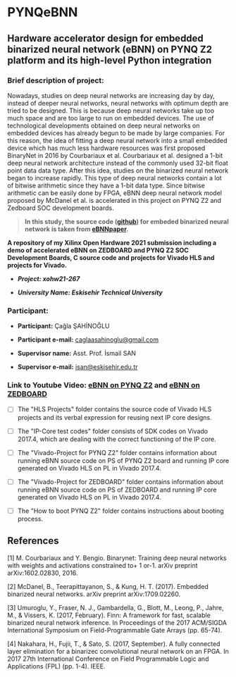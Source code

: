 # PYNQeBNN

## **Hardware accelerator design for embedded binarized neural network (eBNN) on PYNQ Z2 platform and its high-level Python integration**

### Brief description of project:
Nowadays, studies on deep neural networks are increasing day by day, instead of deeper neural networks, neural networks with optimum depth are tried to be designed. This is because deep neural networks take up too much space and are too large to run on embedded devices. The use of technological developments obtained on deep neural networks on embedded devices has already begun to be made by large companies. For this reason, the idea of fitting a deep neural network into a small embedded device which has much less hardware resources was first proposed BinaryNet in 2016 by Courbariaux et al. Courbariaux et al. designed a 1-bit deep neural network architecture instead of the commonly used 32-bit float point data data type. After this idea, studies on the binarized neural network began to increase rapidly. This type of deep neural networks contain a lot of bitwise arithmetic since they have a 1-bit data type. Since bitwise arithmetic can be easily done by FPGA, eBNN deep neural network model proposed by McDanel et al. is accelerated in this project on PYNQ Z2 and Zedboard SOC development boards.

> **In this study, the source code ([github](https://github.com/kunglab/ebnn)) for embeded binarized neural network is taken from [eBNNpaper](https://arxiv.org/abs/1709.02260).**

**A repository of my Xilinx Open Hardware 2021 submission including a demo of accelerated eBNN on ZEDBOARD and PYNQ Z2 SOC Development Boards, C source code and projects for Vivado HLS and projects for Vivado.**

- **_Project: xohw21-267_**

- _**University Name: Eskisehir Technical University**_

### Participant:

- **Participant:** Çağla ŞAHİNOĞLU

- **Participant e-mail:** caglaasahinoglu@gmail.com

- **Supervisor name:** Asst. Prof. İsmail SAN

- **Supervisor e-mail:** isan@eskisehir.edu.tr

### Link to Youtube Video: [eBNN on PYNQ Z2](https://www.youtube.com/watch?v=01SmuRRJAoM&ab_channel=CaglaSahinoglu) and [eBNN on ZEDBOARD](https://www.youtube.com/watch?v=q7oGGJh5R_U&ab_channel=CaglaSahinoglu)



- [ ]  The "HLS Projects" folder contains the source code of Vivado HLS projects and its verbal expression for reusing next IP core designs.

- [ ]  The "IP-Core test codes" folder consists of SDK codes on Vivado 2017.4, which are dealing with the correct functioning of the IP core.

- [ ]  The "Vivado-Project for PYNQ Z2" folder contains information about running eBNN source code on PS of PYNQ Z2 board and running IP core generated on Vivado HLS on PL in Vivado 2017.4.

- [ ]  The "Vivado-Project for ZEDBOARD" folder contains information about running eBNN source code on PS of ZEDBOARD and running IP core generated on Vivado HLS on PL in Vivado 2017.4.
- [ ]  The "How to boot PYNQ Z2" folder contains instructions about booting process.



## References

[1] M. Courbariaux and Y. Bengio. Binarynet: Training deep neural networks with weights and activations constrained to+ 1 or-1. arXiv preprint arXiv:1602.02830, 2016.

[2] McDanel, B., Teerapittayanon, S., & Kung, H. T. (2017). Embedded binarized neural networks. arXiv preprint arXiv:1709.02260.

[3] Umuroglu, Y., Fraser, N. J., Gambardella, G., Blott, M., Leong, P., Jahre, M., & Vissers, K. (2017, February). Finn: A framework for fast, scalable binarized neural network inference. In Proceedings of the 2017 ACM/SIGDA International Symposium on Field-Programmable Gate Arrays (pp. 65-74).

[4] Nakahara, H., Fujii, T., & Sato, S. (2017, September). A fully connected layer elimination for a binarizec convolutional neural network on an FPGA. In 2017 27th International Conference on Field Programmable Logic and Applications (FPL) (pp. 1-4). IEEE.



